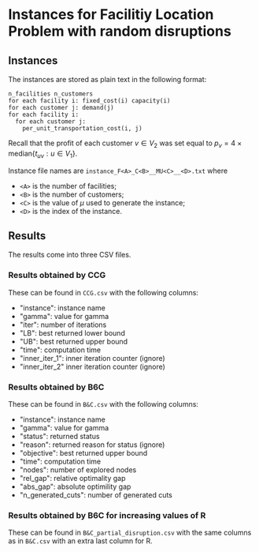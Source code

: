 # Instances for Facilitiy Location Problem with random disruptions

## Instances

The instances are stored as plain text in the following format:
```
n_facilities n_customers
for each facility i: fixed_cost(i) capacity(i)
for each customer j: demand(j)
for each facility i:
  for each customer j:
    per_unit_transportation_cost(i, j)
```

Recall that the profit of each customer $v\in V_2$ was set equal to $p_v = 4 \times \textrm{median}\{ t_{uv} : u \in V_1 \}$.

Instance file names are `instance_F<A>_C<B>__MU<C>__<D>.txt` where
- `<A>` is the number of facilities;
- `<B>` is the number of customers;
- `<C>` is the value of $\mu$ used to generate the instance;
- `<D>` is the index of the instance.

## Results

The results come into three CSV files.

### Results obtained by CCG

These can be found in `CCG.csv` with the following columns:
- "instance": instance name 
- "gamma": value for gamma
- "iter": number of iterations
- "LB": best returned lower bound
- "UB": best returned upper bound
- "time": computation time
- "inner_iter_1": inner iteration counter (ignore)
- "inner_iter_2" inner iteration counter (ignore)

### Results obtained by B6C

These can be found in `B&C.csv` with the following columns:
- "instance": instance name
- "gamma": value for gamma
- "status": returned status
- "reason": returned reason for status (ignore)
- "objective": best returned upper bound
- "time": computation time
- "nodes": number of explored nodes
- "rel_gap": relative optimality gap
- "abs_gap": absolute optimility gap
- "n_generated_cuts": number of generated cuts

### Results obtained by B6C for increasing values of R

These can be found in `B&C_partial_disruption.csv` with the same columns as in `B&C.csv` with an extra last column for R. 

